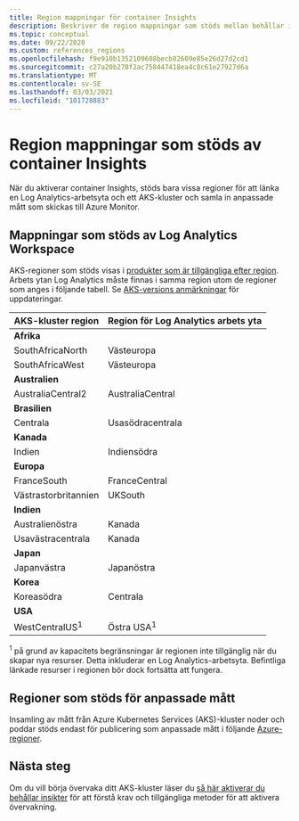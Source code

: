 ```yaml
---
title: Region mappningar för container Insights
description: Beskriver de region mappningar som stöds mellan behållar insikter, Log Analytics arbets yta och anpassade mått.
ms.topic: conceptual
ms.date: 09/22/2020
ms.custom: references_regions
ms.openlocfilehash: f9e910b1352109608becb82609e85e26d27d2cd1
ms.sourcegitcommit: c27a20b278f2ac758447418ea4c8c61e27927d6a
ms.translationtype: MT
ms.contentlocale: sv-SE
ms.lasthandoff: 03/03/2021
ms.locfileid: "101728883"
---
```

# <a name="region-mappings-supported-by-container-insights"></a>Region mappningar som stöds av container Insights

 När du aktiverar container Insights, stöds bara vissa regioner för att länka en Log Analytics-arbetsyta och ett AKS-kluster och samla in anpassade mått som skickas till Azure Monitor.

## <a name="log-analytics-workspace-supported-mappings"></a>Mappningar som stöds av Log Analytics Workspace

AKS-regioner som stöds visas i [produkter som är tillgängliga efter region](https://azure.microsoft.com/global-infrastructure/services/?products=kubernetes-service). Arbets ytan Log Analytics måste finnas i samma region utom de regioner som anges i följande tabell. Se [AKS-versions anmärkningar](https://github.com/Azure/AKS/releases) för uppdateringar.


|**AKS-kluster region** | **Region för Log Analytics arbets yta** |
|-----------------------|------------------------------------|
|**Afrika** | |
|SouthAfricaNorth |Västeuropa |
|SouthAfricaWest |Västeuropa |
|**Australien** | |
|AustraliaCentral2 |AustraliaCentral |
|**Brasilien** | |
|Centrala | Usasödracentrala |
|**Kanada** ||
|Indien |Indiensödra |
|**Europa** | |
|FranceSouth |FranceCentral |
|Västrastorbritannien |UKSouth |
|**Indien** | |
|Australienöstra |Kanada |
|Usavästracentrala |Kanada |
|**Japan** | |
|Japanvästra |Japanöstra |
|**Korea** | |
|Koreasödra |Centrala |
|**USA** | |
|WestCentralUS<sup>1</sup>|Östra USA<sup>1</sup>|


<sup>1</sup> på grund av kapacitets begränsningar är regionen inte tillgänglig när du skapar nya resurser. Detta inkluderar en Log Analytics-arbetsyta. Befintliga länkade resurser i regionen bör dock fortsätta att fungera.

## <a name="custom-metrics-supported-regions"></a>Regioner som stöds för anpassade mått

Insamling av mått från Azure Kubernetes Services (AKS)-kluster noder och poddar stöds endast för publicering som anpassade mått i följande [Azure-regioner](../essentials/metrics-custom-overview.md#supported-regions).

## <a name="next-steps"></a>Nästa steg

Om du vill börja övervaka ditt AKS-kluster läser du [så här aktiverar du behållar insikter](container-insights-onboard.md) för att förstå krav och tillgängliga metoder för att aktivera övervakning.  
